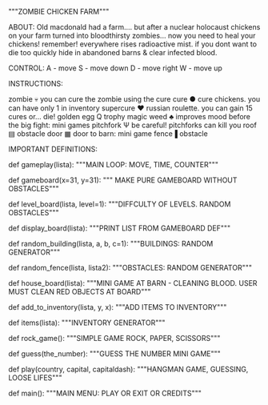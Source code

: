 """ZOMBIE CHICKEN FARM"""


ABOUT:
Old macdonald had a farm.... but after a nuclear holocaust chickens on your farm turned into bloodthirsty zombies...
now you need to heal your chickens! remember! everywhere rises radioactive mist. 
if you dont want to die too quickly hide in abandoned barns & clear infected blood.

CONTROL:
A - move 
S - move down
D - move right
W - move up

INSTRUCTIONS:

zombie 💀  you can cure the zombie using the cure
cure ● cure chickens. you can have only 1 in inventory
supercure ♥ russian roulette. you can gain 15 cures or... die!
golden egg Q trophy
magic weed ♣ improves mood before the big fight: mini games
pitchfork Ψ be careful! pitchforks can kill you
roof ▤ obstacle
door ▦ door to barn: mini game
fence▐ obstacle


IMPORTANT DEFINITIONS:

def gameplay(lista):
    """MAIN LOOP: MOVE, TIME, COUNTER"""

def gameboard(x=31, y=31):
    """ MAKE PURE GAMEBOARD WITHOUT OBSTACLES"""

def level_board(lista, level=1):
    """DIFFCULTY OF LEVELS. RANDOM OBSTACLES"""

def display_board(lista):
    """PRINT LIST FROM GAMEBOARD DEF"""

def random_building(lista, a, b, c=1):
    """BUILDINGS: RANDOM GENERATOR"""

def random_fence(lista, lista2):
    """OBSTACLES: RANDOM GENERATOR"""

def house_board(lista):
    """MINI GAME AT BARN - CLEANING BLOOD. USER MUST CLEAN RED OBJECTS AT BOARD"""

def add_to_inventory(lista, y, x):
    """ADD ITEMS TO INVENTORY"""

def items(lista):
    """INVENTORY GENERATOR"""

def rock_game():
    """SIMPLE GAME ROCK, PAPER, SCISSORS"""

def guess(the_number):
    """GUESS THE NUMBER MINI GAME"""

def play(country, capital, capitaldash):
    """HANGMAN GAME, GUESSING, LOOSE LIFES"""

def main():
    """MAIN MENU: PLAY OR EXIT OR CREDITS"""







